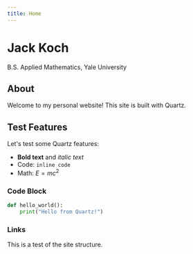 ```yaml
---
title: Home
---
```


# Jack Koch

B.S. Applied Mathematics, Yale University

## About

Welcome to my personal website! This site is built with Quartz.

## Test Features

Let's test some Quartz features:

- **Bold text** and _italic text_
- Code: `inline code`
- Math: $E = mc^2$

### Code Block

```python
def hello_world():
    print("Hello from Quartz!")
```

### Links

This is a test of the site structure.
